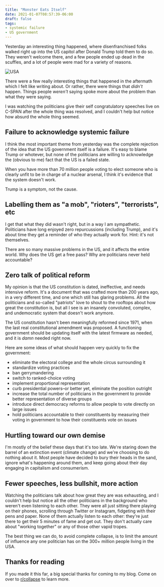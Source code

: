 ```yaml
---
title: "Monster Eats Itself"
date: 2021-01-07T08:57:39-06:00
draft: false
tags:
- systemic failure
- US government
---
```


Yesterday an interesting thing happened, where disenfranchised folks walked right up into the US capitol after Donald Trump told them to do so. They weren't welcome there, and a few people ended up dead in the scuffles, and a lot of people were mad for a variety of reasons.

![USA](cover.jpg "Where the people who run the ~~USA~~ world meet")

There were a few really interesting things that happened in the aftermath which I felt like writing about. Or rather, there were things that _didn't_ happen. Things people _weren't_ saying spoke more about the problem than what they were saying.

I was watching the politicians give their self congratulatory speeches live on C-SPAN after the whole thing was resolved, and I couldn't help but notice how absurd the whole thing seemed.

## Failure to acknowledge systemic failure

I think the most important theme from yesterday was the complete rejection of
the idea that the US government itself is a failure. It's easy to blame Trump
or whotever, but none of the politicians are willing to acknowledge the
(obvious to me) fact that the US is a failed state.

When you have more than 70 million people voting to elect someone who is
clearly unfit to be in charge of a nuclear arsenal, I think it's evidence
that the system doesn't work.

Trump is a symptom, not the cause.

## Labelling them as "a mob", "rioters", "terrorists", etc

I get that what they did wasn't right, but in a way I am sympathetic.
Politicians have long enjoyed zero repurcussions (including Trump), and it's
about time they get a reminder of who they actually work for. Hint: it's not
themselves.

There are so many massive problems in the US, and it affects the entire
world. Why does the US get a free pass? Why are politicians never held
accountable?

## Zero talk of political reform

My opinion is that the US constitution is dated, ineffective, and needs
intensive reform. It's a document that was crafted more than 200 years ago,
in a very different time, and one which still has glaring problems. All the
politicians and so-called "patriots" love to shout to the rooftops about how
great the constitution is, but all I see is an insanely convoluted, complex,
and undemocratic system that doesn't work anymore.

The US constitution hasn't been meaningfully reformed since 1971, when the
last real constitutional amendment was proposed. A functioning government
should be updating itself with the latest firmware as needed, and it is
_damn_ needed right now.

Here are some ideas of what should happen very quickly to fix the government:

- eliminate the electoral college and the whole circus surrounding it
- standardize voting practices
- ban gerrymandering
- switch to ranked-choice voting
- implement proportional representation
- curb presidential powers–or better yet, eliminate the position outright
- increase the total number of politicians in the government to provide better representation of diverse groups
- introduce direct democracy reforms to allow people to vote directly on large issues
- hold politicians accountable to their constituents by measuring their voting in government to how their constituents vote on issues

## Hurtling toward our own demise

I'm mostly of the belief these days that it's too late. We're staring down
the barrel of an extinction event (climate change) and we're choosing to do
nothing about it. Most people have decided to bury their heads in the sand,
ignore what's happening around them, and keep going about their day engaging
in capitalism and consumerism.

## Fewer speeches, less bullshit, more action

Watching the politicians talk about how great they are was exhausting, and I
couldn't help but notice all the other politicians in the background who
weren't even listening to each other. They were all just sitting there
playing on their phones, scrolling through Twitter or Instagram, fidgeting
with their pens and paper. None of them actually listen to each other:
they're just there to get their 5 minutes of fame and get out. They don't
actually care about "working together" or any of those other vapid tropes.

The best thing we can do, to avoid complete collapse, is to limit the amount
of influence any one politician has on the 300+ million people living in the
USA.

## Thanks for reading

If you made it this far, a big special thanks for coming to my blog. Come on
over to [r/collapse](https://www.reddit.com/r/collapse/) to learn more.
